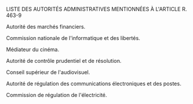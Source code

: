 LISTE DES AUTORITÉS ADMINISTRATIVES MENTIONNÉES À L'ARTICLE R. 463-9



Autorité des marchés financiers. 


Commission nationale de l'informatique et des libertés. 


Médiateur du cinéma. 


Autorité de contrôle prudentiel et de résolution. 


Conseil supérieur de l'audiovisuel. 


Autorité de régulation des communications électroniques et des postes. 


Commission de régulation de l'électricité.

